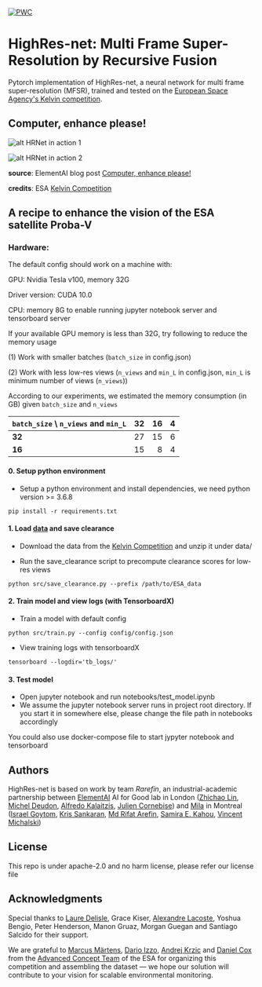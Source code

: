 [![PWC](https://img.shields.io/endpoint.svg?url=https://paperswithcode.com/badge/highres-net-multi-frame-super-resolution-by/multi-frame-super-resolution-on-proba-v)](https://paperswithcode.com/sota/multi-frame-super-resolution-on-proba-v?p=highres-net-multi-frame-super-resolution-by)

# HighRes-net: Multi Frame Super-Resolution by Recursive Fusion

Pytorch implementation of HighRes-net, a neural network for multi frame super-resolution (MFSR), trained and tested on the [European Space Agency's Kelvin competition](https://kelvins.esa.int/proba-v-super-resolution/home/).

## Computer, enhance please!


![alt HRNet in action 1](Example_SR_1.jpg)

![alt HRNet in action 2](Example_SR_2.jpg)

**source**: ElementAI blog post [Computer, enhance please!](https://www.elementai.com/news/2019/computer-enhance-please)

**credits**: ESA [Kelvin Competition](https://kelvins.esa.int/proba-v-super-resolution/home/)

## A recipe to enhance the vision of the ESA satellite Proba-V

### Hardware:
The default config should work on a machine with:

GPU: Nvidia Tesla v100, memory 32G

Driver version: CUDA 10.0

CPU: memory 8G to enable running jupyter notebook server and tensorboard server

If your available GPU memory is less than 32G, try following to reduce the memory usage

(1) Work with smaller batches (`batch_size` in config.json)

(2) Work with less low-res views (`n_views` and `min_L` in config.json, `min_L` is minimum number of views (`n_views`)) 

According to our experiments, we estimated the memory consumption (in GB) given `batch_size` and `n_views` 


|   `batch_size` \ `n_views` and `min_L`|**32**| **16**| **4**|
| ----------- |:------:| -----:|  -----:|
| **32** | 27 | 15 | 6|
| **16** | 15 | 8 | 4 |



#### 0. Setup python environment
- Setup a python environment and install dependencies, we need python version >= 3.6.8

```
pip install -r requirements.txt
```

#### 1. Load [data](https://kelvins.esa.int/proba-v-super-resolution/data/) and save clearance

- Download the data from the [Kelvin Competition](https://kelvins.esa.int/proba-v-super-resolution/home/) and unzip it under data/

- Run the save_clearance script to precompute clearance scores for low-res views 

```
python src/save_clearance.py --prefix /path/to/ESA_data
```  

#### 2. Train model and view logs (with TensorboardX)

- Train a model with default config

```
python src/train.py --config config/config.json
```

- View training logs with tensorboardX

```
tensorboard --logdir='tb_logs/'
```  

#### 3. Test model

- Open jupyter notebook and run notebooks/test_model.ipynb
- We assume the jupyter notebook server runs in project root directory. If you start it in somewhere else, 
please change the file path in notebooks accordingly 


You could also use docker-compose file to start jypyter notebook and tensorboard
     	
## Authors

HighRes-net is based on work by team *Rarefin*, an industrial-academic partnership between [ElementAI](https://www.elementai.com/) AI for Good lab in London ([Zhichao Lin](https://github.com/shexiaogui), [Michel Deudon](https://github.com/MichelDeudon), [Alfredo Kalaitzis](https://github.com/alkalait), [Julien Cornebise](https://twitter.com/jcornebise?lang=en-gb)) and [Mila](https://mila.quebec/en/) in Montreal ([Israel Goytom](https://twitter.com/igoytom?lang=en-gb), [Kris Sankaran](http://krisrs1128.github.io/personal-site/), [Md Rifat Arefin](https://github.com/rarefin), [Samira E. Kahou](https://twitter.com/samiraekahou?lang=en), [Vincent Michalski](https://twitter.com/v_michalski?lang=en-gb))

## License
This repo is under apache-2.0 and no harm license, please refer our license file


## Acknowledgments

Special thanks to [Laure Delisle](https://twitter.com/laure_delisle?lang=en), Grace Kiser, [Alexandre Lacoste](https://twitter.com/alex_lacoste_), Yoshua Bengio, Peter Henderson, Manon Gruaz, Morgan Guegan and Santiago Salcido for their support.

We are grateful to [Marcus Märtens](https://www.esa.int/gsp/ACT/team/marcus_maertens.html), [Dario Izzo](https://www.esa.int/gsp/ACT/team/dario_izzo.html), [Andrej Krzic](https://www.esa.int/gsp/ACT/team/andrej_krzic.html) and [Daniel Cox](https://www.esa.int/gsp/ACT/team/daniel_cox.html) from the [Advanced Concept Team](http://www.esa.int/gsp/ACT/about/whoweare.html) of the ESA for organizing this competition and assembling the dataset — we hope our solution will contribute to your vision for scalable environmental monitoring.
